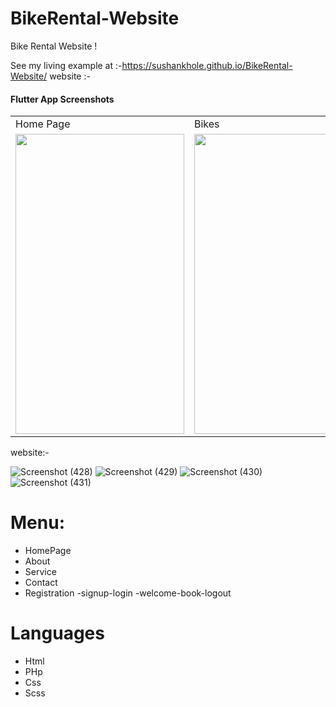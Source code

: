 # BikeRental-Website
Bike Rental Website !
 
See my living example at :-https://sushankhole.github.io/BikeRental-Website/
website :-

#### Flutter App Screenshots

<table>
  <tr>
    <td>Home Page</td>
     <td>Bikes</td>
     <td>Signup</td>
     <td>Welcome Page</td>
  </tr>
  <tr>
    <td><img src="
![Screenshot (428)](https://user-images.githubusercontent.com/55824155/113181832-d3f4e800-926f-11eb-86f3-b3440a5ce124.png)" width=270 height=480></td>
    <td><img src="![Screenshot (429)](https://user-images.githubusercontent.com/55824155/113181849-d8210580-926f-11eb-95e9-98601a40ea4d.png)" width=270 height=480></td>
    <td><img src="![Screenshot (430)](https://user-images.githubusercontent.com/55824155/113181860-dbb48c80-926f-11eb-80c8-16bc0bc8c8ec.png)" width=270 height=480></td>
    <td><img src="![Screenshot (431)](https://user-images.githubusercontent.com/55824155/113181868-dd7e5000-926f-11eb-8462-6f8c1d1165ff.png)" width=270 height=480></td>
  </tr>
 </table>




website:-

![Screenshot (428)](https://user-images.githubusercontent.com/55824155/113181832-d3f4e800-926f-11eb-86f3-b3440a5ce124.png)
![Screenshot (429)](https://user-images.githubusercontent.com/55824155/113181849-d8210580-926f-11eb-95e9-98601a40ea4d.png)
![Screenshot (430)](https://user-images.githubusercontent.com/55824155/113181860-dbb48c80-926f-11eb-80c8-16bc0bc8c8ec.png)
![Screenshot (431)](https://user-images.githubusercontent.com/55824155/113181868-dd7e5000-926f-11eb-8462-6f8c1d1165ff.png)

# Menu:
- HomePage
- About
- Service
- Contact
- Registration -signup-login -welcome-book-logout
# Languages
- Html
- PHp
- Css
- Scss
